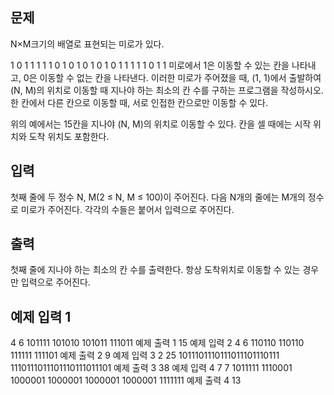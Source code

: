 ## 문제
N×M크기의 배열로 표현되는 미로가 있다.

1	0	1	1	1	1
1	0	1	0	1	0
1	0	1	0	1	1
1	1	1	0	1	1
미로에서 1은 이동할 수 있는 칸을 나타내고, 0은 이동할 수 없는 칸을 나타낸다. 이러한 미로가 주어졌을 때, (1, 1)에서 출발하여 (N, M)의 위치로 이동할 때 지나야 하는 최소의 칸 수를 구하는 프로그램을 작성하시오. 한 칸에서 다른 칸으로 이동할 때, 서로 인접한 칸으로만 이동할 수 있다.

위의 예에서는 15칸을 지나야 (N, M)의 위치로 이동할 수 있다. 칸을 셀 때에는 시작 위치와 도착 위치도 포함한다.

## 입력
첫째 줄에 두 정수 N, M(2 ≤ N, M ≤ 100)이 주어진다. 다음 N개의 줄에는 M개의 정수로 미로가 주어진다. 각각의 수들은 붙어서 입력으로 주어진다.

## 출력
첫째 줄에 지나야 하는 최소의 칸 수를 출력한다. 항상 도착위치로 이동할 수 있는 경우만 입력으로 주어진다.

## 예제 입력 1 
4 6
101111
101010
101011
111011
예제 출력 1 
15
예제 입력 2 
4 6
110110
110110
111111
111101
예제 출력 2 
9
예제 입력 3 
2 25
1011101110111011101110111
1110111011101110111011101
예제 출력 3 
38
예제 입력 4 
7 7
1011111
1110001
1000001
1000001
1000001
1000001
1111111
예제 출력 4 
13